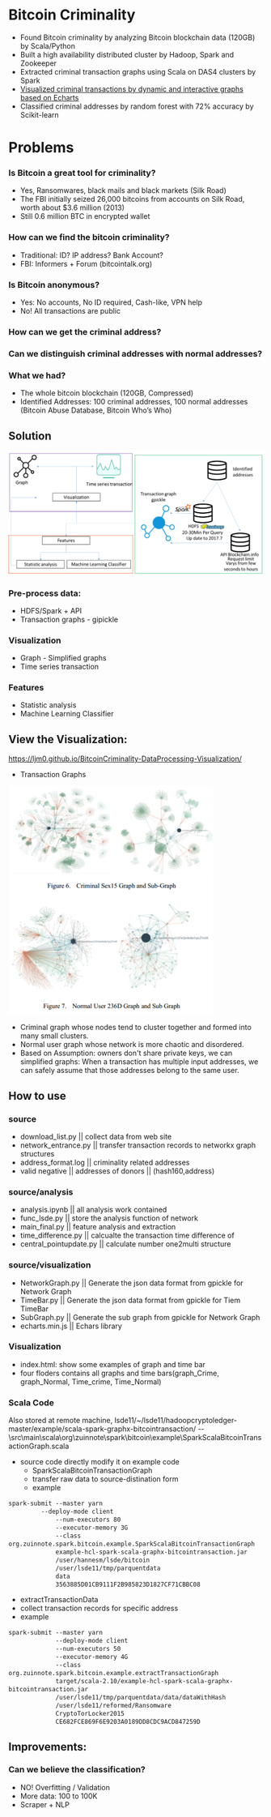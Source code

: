 # Bitcoin Criminality
- Found Bitcoin criminality by analyzing Bitcoin blockchain data (120GB) by Scala/Python
- Built a high availability distributed cluster by Hadoop, Spark and Zookeeper
- Extracted criminal transaction graphs using Scala on DAS4 clusters by Spark
- [Visualized criminal transactions by dynamic and interactive graphs based on Echarts](https://ljm0.github.io/BitcoinCriminality-DataProcessing-Visualization/)
- Classified criminal addresses by random forest with 72% accuracy by Scikit-learn

# Problems
### Is Bitcoin a great tool for criminality?
- Yes, Ransomwares, black mails and black markets (Silk Road)
- The FBI initially seized 26,000 bitcoins from accounts on Silk Road, worth about $3.6 million (2013)
- Still 0.6 million BTC in encrypted wallet
### How can we find the bitcoin criminality?
- Traditional: ID? IP address? Bank Account?
- FBI: Informers + Forum (bitcointalk.org)
### Is Bitcoin anonymous?
- Yes: No accounts, No ID required, Cash-like, VPN help
- No! All transactions are public
### How can we get the criminal address?
### Can we distinguish criminal addresses with normal addresses? 
### What we had?
- The whole bitcoin blockchain (120GB, Compressed)
- Identified Addresses: 100 criminal addresses, 100 normal addresses
(Bitcoin Abuse Database, Bitcoin Who’s Who)

## Solution
![avatar](Overview.png)
### Pre-process data:
- HDFS/Spark + API
- Transaction graphs - gipickle
### Visualization
- Graph - Simplified graphs
- Time series transaction
### Features
- Statistic analysis
- Machine Learning Classifier

## View the Visualization:
https://ljm0.github.io/BitcoinCriminality-DataProcessing-Visualization/
- Transaction Graphs

![avatar](network.png)
- Criminal graph whose nodes tend to cluster together and formed into many small clusters. 
- Normal user graph whose network is more chaotic and disordered.
- Based on Assumption: owners don't share private keys, we can simplified graphs: When a transaction has multiple input addresses, we can safely assume that those addresses belong to the same user. 

## How to use

### source
- download_list.py || collect data from web site
- network_entrance.py || transfer transaction records to networkx graph structures
- address_format.log || criminality related addresses
- valid negative || addresses of donors || (hash160,address)

### source/analysis
- analysis.ipynb || all analysis work contained
- func_lsde.py || store the analysis function of network
- main_final.py || feature analysis and extraction
- time_difference.py || calcualte the transaction time difference of 
- central_pointupdate.py || calculate number one2multi structure

### source/visualization
- NetworkGraph.py || Generate the json data format from gpickle for Network Graph
- TimeBar.py || Generate the json data format from gpickle for Tiem TimeBar
- SubGraph.py || Generate the sub graph from gpickle for Network Graph
- echarts.min.js || Echars library 

### Visualization
- index.html: show some examples of graph and time bar
- four floders contains all graphs and time bars(graph_Crime, graph_Normal, Time_crime, Time_Normal)

### Scala Code 
Also stored at remote machine, lsde11/~/lsde11/hadoopcryptoledger-master/example/scala-spark-graphx-bitcointransaction/
--\src\main\scala\org\zuinnote\spark\bitcoin\example\SparkScalaBitcoinTransactionGraph.scala 
- source code directly modify it on example code
	- SparkScalaBitcoinTransactionGraph
    - transfer raw data to source-distination form
	- example
```
spark-submit --master yarn
	     --deploy-mode client
             --num-executors 80     
             --executor-memory 3G    
             --class org.zuinnote.spark.bitcoin.example.SparkScalaBitcoinTransactionGraph 
             example-hcl-spark-scala-graphx-bitcointransaction.jar 
             /user/hannesm/lsde/bitcoin 
             /user/lsde11/tmp/parquentdata 
             data 
             3563885D01CB9111F2B985823D1827CF71CBBC08 
```

- extractTransactionData
- collect transaction records for specific address
- example
```
spark-submit --master yarn
             --deploy-mode client
             --num-executors 50 
             --executor-memory 4G
             --class org.zuinnote.spark.bitcoin.example.extractTransactionGraph
             target/scala-2.10/example-hcl-spark-scala-graphx-bitcointransaction.jar
             /user/lsde11/tmp/parquentdata/data/dataWithHash 
             /user/lsde11/reformed/Ransomware 
             CryptoTorLocker2015
             CE682FCE869F6E9203A0189DD8CDC9ACD847259D
```
## Improvements:
### Can we believe the classification? 
- NO! Overfitting / Validation
- More data: 100 to 100K
- Scraper + NLP
